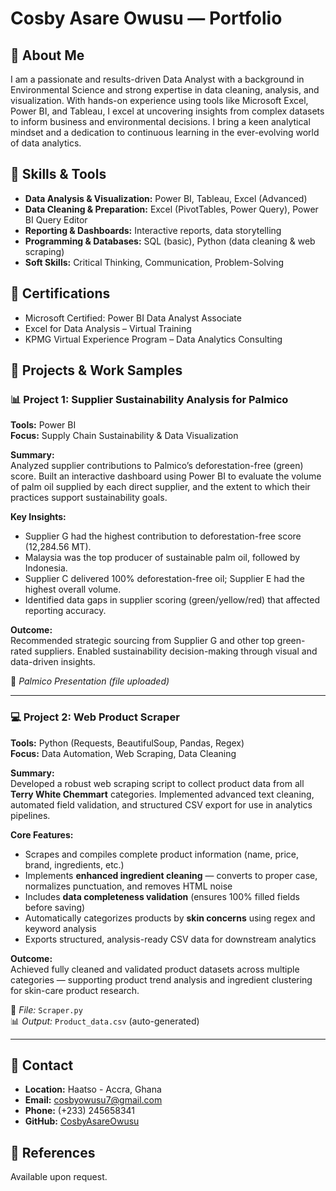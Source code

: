 # Cosby Asare Owusu — Portfolio

## 🔹 About Me
I am a passionate and results-driven Data Analyst with a background in Environmental Science and strong expertise in data cleaning, analysis, and visualization. With hands-on experience using tools like Microsoft Excel, Power BI, and Tableau, I excel at uncovering insights from complex datasets to inform business and environmental decisions. I bring a keen analytical mindset and a dedication to continuous learning in the ever-evolving world of data analytics.

## 🔹 Skills & Tools
- **Data Analysis & Visualization:** Power BI, Tableau, Excel (Advanced)
- **Data Cleaning & Preparation:** Excel (PivotTables, Power Query), Power BI Query Editor
- **Reporting & Dashboards:** Interactive reports, data storytelling
- **Programming & Databases:** SQL (basic), Python (data cleaning & web scraping)
- **Soft Skills:** Critical Thinking, Communication, Problem-Solving

## 🔹 Certifications
- Microsoft Certified: Power BI Data Analyst Associate  
- Excel for Data Analysis – Virtual Training  
- KPMG Virtual Experience Program – Data Analytics Consulting  

## 🔹 Projects & Work Samples

### 📊 Project 1: Supplier Sustainability Analysis for Palmico  
**Tools:** Power BI  
**Focus:** Supply Chain Sustainability & Data Visualization  

**Summary:**  
Analyzed supplier contributions to Palmico’s deforestation-free (green) score. Built an interactive dashboard using Power BI to evaluate the volume of palm oil supplied by each direct supplier, and the extent to which their practices support sustainability goals.

**Key Insights:**
- Supplier G had the highest contribution to deforestation-free score (12,284.56 MT).  
- Malaysia was the top producer of sustainable palm oil, followed by Indonesia.  
- Supplier C delivered 100% deforestation-free oil; Supplier E had the highest overall volume.  
- Identified data gaps in supplier scoring (green/yellow/red) that affected reporting accuracy.  

**Outcome:**  
Recommended strategic sourcing from Supplier G and other top green-rated suppliers. Enabled sustainability decision-making through visual and data-driven insights.

📂 *Palmico Presentation (file uploaded)*  


---

### 💻 Project 2: Web Product Scraper  
**Tools:** Python (Requests, BeautifulSoup, Pandas, Regex)  
**Focus:** Data Automation, Web Scraping, Data Cleaning  

**Summary:**  
Developed a robust web scraping script to collect product data from all **Terry White Chemmart** categories. Implemented advanced text cleaning, automated field validation, and structured CSV export for use in analytics pipelines.

**Core Features:**  
- Scrapes and compiles complete product information (name, price, brand, ingredients, etc.)  
- Implements **enhanced ingredient cleaning** — converts to proper case, normalizes punctuation, and removes HTML noise  
- Includes **data completeness validation** (ensures 100% filled fields before saving)  
- Automatically categorizes products by **skin concerns** using regex and keyword analysis  
- Exports structured, analysis-ready CSV data for downstream analytics  

**Outcome:**  
Achieved fully cleaned and validated product datasets across multiple categories — supporting product trend analysis and ingredient clustering for skin-care product research.

📁 *File:* `Scraper.py`  
📊 *Output:* `Product_data.csv` (auto-generated)  


---

## 🔹 Contact
- **Location:** Haatso - Accra, Ghana  
- **Email:** cosbyowusu7@gmail.com  
- **Phone:** (+233) 245658341  
- **GitHub:** [CosbyAsareOwusu](https://github.com/CosbyAsareOwusu)

## 🔹 References
Available upon request.

